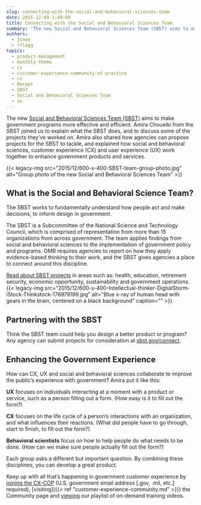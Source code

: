 ```yaml
---
slug: connecting-with-the-social-and-behavioral-sciences-team
date: 2015-12-09 1:40:00
title: Connecting with the Social and Behavioral Sciences Team
summary: 'The new Social and Behavioral Sciences Team (SBST) aims to make government programs more effective and efficient. Amira Choueiki from the SBST joined us to explain what the SBST does, and to discuss some of the projects they’ve worked on. Amira also shared how agencies can propose projects for the SBST to tackle, and explained'
authors:
  - jsnee
  - rflagg
topics:
  - product-management
  - monthly-theme
  - cx
  - customer-experience-community-of-practice
  - cx
  - Recaps
  - SBST
  - Social and Behavioral Sciences Team
  - ux
---
```


The new [Social and Behavioral Sciences Team (SBST)](https://sbst.gov/) aims to make government programs more effective and efficient. Amira Choueiki from the SBST joined us to explain what the SBST does, and to discuss some of the projects they’ve worked on. Amira also shared how agencies can propose projects for the SBST to tackle, and explained how social and behavioral sciences, customer experience (CX) and user experience (UX) work together to enhance government products and services.

{{< legacy-img src="2015/12/600-x-400-SBST-team-group-photo.jpg" alt="Group photo of the new Social and Behavioral Sciences Team" >}}

## What is the Social and Behavioral Science Team?

The SBST works to fundamentally understand how people act and make decisions, to inform design in government.

The SBST is a Subcommittee of the National Science and Technology Council, which is comprised of representation from more than 15 organizations from across government. The team applies findings from social and behavioral sciences to the implementation of government policy and programs. OMB requires agencies to report on how they apply evidence-based thinking to their work, and the SBST gives agencies a place to connect around this discipline.

[Read about SBST projects](https://sbst.gov/work/) in areas such as: health, education, retirement security, economic opportunity, sustainability and government operations. {{< legacy-img src="2015/12/600-x-400-Intellectual-thinker-DigtialStorm-iStock-Thinkstock-176979199.jpg" alt="Blue x-ray of human head with gears in the brain, centered on a black background" caption="" >}} 

## Partnering with the SBST

Think the SBST team could help you design a better product or program? Any agency can submit projects for consideration at [sbst.gov/connect](https://sbst.gov/connect/).

## Enhancing the Government Experience

How can CX, UX and social and behavioral sciences collaborate to improve the public’s experience with government? Amira put it like this:

**UX** focuses on individuals interacting at a moment with a product or service, such as a person filling out a form. (How easy is it to fill out the form?)

**CX** focuses on the life cycle of a person’s interactions with an organization, and what influences their reactions. (What did people have to go through, start to finish, to fill out the form?)

**Behavioral scientists** focus on how to help people do what needs to be done. (How can we make sure people actually fill out the form?)

Each group asks a different but important question. By combining these disciplines, you can develop a great product.

Keep up with all that’s happening in government customer experience by [joining the CX-COP](https://docs.google.com/a/gsa.gov/forms/d/1hzJbZChUg2TRLi_MiC4nAbB-HKUOerBF2kL0qO38fPo/viewform) (U.S. government email address [.gov, .mil, etc.] required), [visiting]({{< ref "customer-experience-community.md" >}}) the Community page and [viewing](https://www.youtube.com/playlist?list=PLd9b-GuOJ3nH7xSSjL1XBXPfVqw68BNbW) our playlist of on-demand training videos.